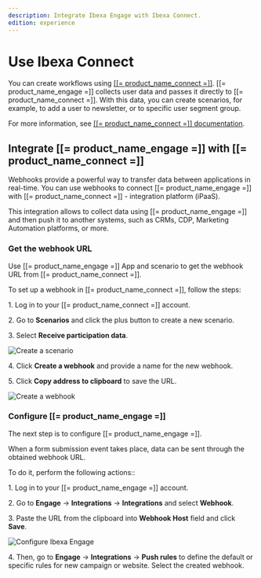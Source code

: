 ```yaml
---
description: Integrate Ibexa Engage with Ibexa Connect.
edition: experience
---
```


# Use Ibexa Connect

You can create workflows using [[[= product_name_connect =]]](https://doc.ibexa.co/projects/connect/en/latest/general/ibexa_connect/).
[[= product_name_engage =]] collects user data and passes it directly to [[= product_name_connect =]].
With this data, you can create scenarios, for example, to add a user to newsletter, or to specific user segment group.

For more information, see [[[= product_name_connect =]] documentation](https://doc.ibexa.co/projects/connect/en/latest/).

## Integrate [[= product_name_engage =]] with [[= product_name_connect =]]

Webhooks provide a powerful way to transfer data between applications in real-time.
You can use webhooks to connect [[= product_name_engage =]] with [[= product_name_connect =]] - integration platform (iPaaS).

This integration allows to collect data using [[= product_name_engage =]] and then push it to another systems, such as CRMs, CDP, Marketing Automation platforms, or more.

### Get the webhook URL

Use [[= product_name_engage =]] App and scenario to get the webhook URL from [[= product_name_connect =]].

To set up a webhook in [[= product_name_connect =]], follow the steps:

1\. Log in to your [[= product_name_connect =]] account.

2\. Go to **Scenarios** and click the plus button to create a new scenario.

3\. Select **Receive participation data**.

![Create a scenario](create_scenario.png "Create a scenario")

4\. Click **Create a webhook** and provide a name for the new webhook.

5\. Click **Copy address to clipboard** to save the URL.

![Create a webhook](create_webhook.png "Create a webhook")

### Configure [[= product_name_engage =]]

The next step is to configure [[= product_name_engage =]].

When a form submission event takes place, data can be sent through the obtained webhook URL.

To do it, perform the following actions::

1\. Log in to your [[= product_name_engage =]] account.

2\. Go to **Engage** -> **Integrations** -> **Integrations** and select **Webhook**.

3\. Paste the URL from the clipboard into **Webhook Host** field and click **Save**.

![Configure Ibexa Engage](configure_ibexa_engage.png "Configure Ibexa Engage")

4\. Then, go to **Engage** -> **Integrations** -> **Push rules** to define the default or specific rules for new campaign or website.
Select the created webhook.
